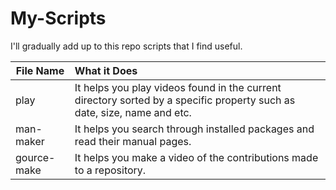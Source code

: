 # My-Scripts
I'll gradually add up to this repo scripts that I find useful.

|       File Name       |                        What it Does                                   |
|-----------------------|:------------------------------------------------------------------------|
|          play          | It helps you play videos found in the current directory sorted by a specific property such as date, size, name and etc. |
|       man-maker        | It helps you search through installed packages and read their manual pages.                                             |
|      gource-make       | It helps you make a video of the contributions made to a repository.                                                    |
